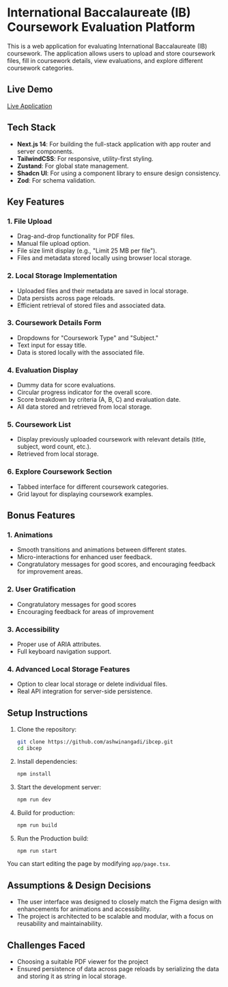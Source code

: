 # International Baccalaureate (IB) Coursework Evaluation Platform

This is a web application for evaluating International Baccalaureate (IB) coursework. The application allows users to upload and store coursework files, fill in coursework details, view evaluations, and explore different coursework categories.

## Live Demo

[Live Application]([<insert-live-url-here>](https://ib-coursework-evaluation-platform-three.vercel.app/))

## Tech Stack

- **Next.js 14**: For building the full-stack application with app router and server components.
- **TailwindCSS**: For responsive, utility-first styling.
- **Zustand**: For global state management.
- **Shadcn UI**: For using a component library to ensure design consistency.
- **Zod**: For schema validation.

## Key Features

### 1. File Upload
- Drag-and-drop functionality for PDF files.
- Manual file upload option.
- File size limit display (e.g., "Limit 25 MB per file").
- Files and metadata stored locally using browser local storage.

### 2. Local Storage Implementation
- Uploaded files and their metadata are saved in local storage.
- Data persists across page reloads.
- Efficient retrieval of stored files and associated data.

### 3. Coursework Details Form
- Dropdowns for "Coursework Type" and "Subject."
- Text input for essay title.
- Data is stored locally with the associated file.

### 4. Evaluation Display
- Dummy data for score evaluations.
- Circular progress indicator for the overall score.
- Score breakdown by criteria (A, B, C) and evaluation date.
- All data stored and retrieved from local storage.

### 5. Coursework List
- Display previously uploaded coursework with relevant details (title, subject, word count, etc.).
- Retrieved from local storage.

### 6. Explore Coursework Section
- Tabbed interface for different coursework categories.
- Grid layout for displaying coursework examples.

## Bonus Features

### 1. Animations
- Smooth transitions and animations between different states.
- Micro-interactions for enhanced user feedback.
- Congratulatory messages for good scores, and encouraging feedback for improvement areas.

### 2. User Gratification
- Congratulatory messages for good scores
- Encouraging feedback for areas of improvement

### 3. Accessibility
- Proper use of ARIA attributes.
- Full keyboard navigation support.

### 4. Advanced Local Storage Features
- Option to clear local storage or delete individual files.
- Real API integration for server-side persistence.

## Setup Instructions

1. Clone the repository:
   ```bash
   git clone https://github.com/ashwinangadi/ibcep.git
   cd ibcep
   ```
2. Install dependencies:   
   ```bash
   npm install
   ```
3. Start the development server:
   ```bash
   npm run dev
   ```
4.	Build for production:
    ```bash
    npm run build
    ```
3. Run the Production build:
   ```bash
   npm run start
   ```

You can start editing the page by modifying `app/page.tsx`.

## Assumptions & Design Decisions
- The user interface was designed to closely match the Figma design with enhancements for animations and accessibility.
- The project is architected to be scalable and modular, with a focus on reusability and maintainability.

## Challenges Faced
-	Choosing a suitable PDF viewer for the project
-	Ensured persistence of data across page reloads by serializing the data and storing it as string in local storage.

